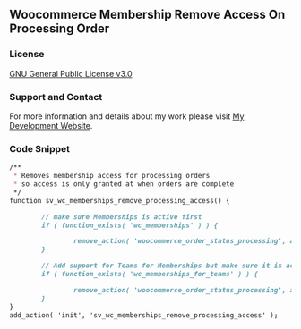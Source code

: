 ## Woocommerce Membership Remove Access On Processing Order

### License

[GNU General Public License v3.0](https://github.com/dedewiweka/projects/blob/main/license)


### Support and Contact

For more information and details about my work please visit [My Development Website](https://dede.wiweka.com/development).


### Code Snippet

```markdown
/**
 * Removes membership access for processing orders
 * so access is only granted at when orders are complete
 */
function sv_wc_memberships_remove_processing_access() {

        // make sure Memberships is active first
        if ( function_exists( 'wc_memberships' ) ) {

                remove_action( 'woocommerce_order_status_processing', array( wc_memberships()->get_plans_instance(), 'grant_access_to_membership_from_order' ), 9 );
        }

        // Add support for Teams for Memberships but make sure it is active first
        if ( function_exists( 'wc_memberships_for_teams' ) ) {

                remove_action( 'woocommerce_order_status_processing', array( wc_memberships_for_teams()->get_orders_instance(), 'process_team_actions_for_order' ), 10 );
        }
}
add_action( 'init', 'sv_wc_memberships_remove_processing_access' );
```